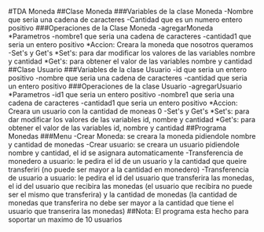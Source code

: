 #TDA Moneda
##Clase Moneda
###Variables de la clase Moneda
-Nombre que seria una cadena de caracteres
-Cantidad que es un numero entero positivo
###Operaciones de la Clase Moneda
-agregarMoneda
 *Parametros
  -nombre1 que seria una cadena de caracteres
  -cantidad1 que seria un entero positivo
 *Accion: Creara la moneda que nosotros queramos
-Set's y Get's
 *Set's: para dar modificar los valores de las variables nombre y cantidad
 *Get's: para obtener el valor de las variables nombre y cantidad
##Clase Usuario
###Variables de la clase Usuario
-id que seria un entero positivo
-nombre que seria una cadena de caracteres
-cantidad que seria un entero positivo
###Operaciones de la clase Usuario
-agregarUsuario
 *Parametros
  -id1 que seria un entero positivo
  -nombre1 que seria una cadena de caracteres
  -cantidad1 que seria un entero positivo
 *Accion: Creara un usuario con la cantidad de moneas 0
-Set's y Get's
 *Set's: para dar modificar los valores de las variables id, nombre y cantidad
 *Get's: para obtener el valor de las variables id, nombre y cantidad
##Programa Monedas
###Menu
-Crear Moneda: se creara la moneda pidiendole nombre y cantidad de monedas
-Crear usuario: se creara un usuario pidiendole nombre y cantidad, el id se asignara automaticamente
-Transferencia de monedero a usuario: le pedira el id de un usuario y la cantidad que queire transferiri (no puede ser mayor a la cantidad en monedero)
-Transferencia de usuario a usuario: le pedira el id del usuario que transferira las monedas, el id del usuario que recibira las monedas (el usuario que recibira no puede ser el mismo que transferira) y la cantidad de monedas (la cantidad de monedas que transferira no debe ser mayor a la cantidad que tiene el usuario que transerira las monedas)
##Nota: El programa esta hecho para soportar un maximo de 10 usuarios